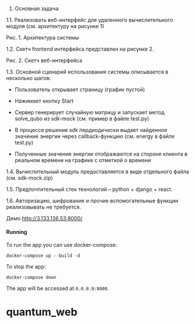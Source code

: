 1. Основная задача

1.1. Реализовать веб-интерфейс для удаленного вычислительного модуля (см. архитектуру на рисунке 1)

Рис. 1. Архитектура системы

1.2. Скетч frontend интерфейса представлен на рисунке 2.

Рис. 2. Скетч веб-интерфейса

1.3. Основной сценарий использования системы описывается в несколько шагов:

- Пользователь открывает страницу (график пустой)

- Нажимает кнопку Start

- Сервер генерирует случайную матрицу и запускает метод solve_qubo из sdk-mock (см. пример в файле test.py)

- В процессе решения sdk пердиодически выдает найденное значение энергии через callback-функцию (см. energy в файле test.py)

- Полученные значения энергии отображаются на стороне клиента в реальном времени на графике с отметкой о времени

1.4. Вычислительный модуль предоставляется в виде отдельного файла (см. sdk-mock.zip)

1.5. Предпочтительный стек технологий – python + django + react.

1.6. Авторизацию, шифрование и прочие вспомогательные функции реализовывать не требуется.


Демо http://3.133.136.53:8000/

#### Running

To run the app you can use docker-compose:

```
docker-compose up --build -d
```

To stop the app:

```
docker-compose down
```

The app will be accessed at `0.0.0.0:8000`.
# quantum_web
